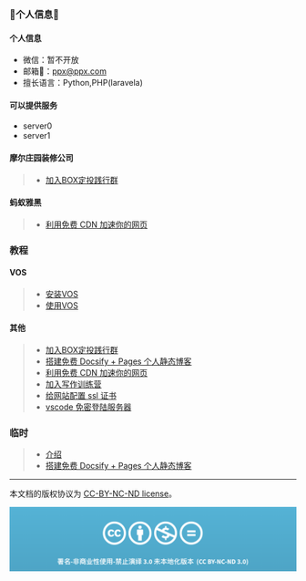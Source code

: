 
### 👋个人信息👋


#### 个人信息
- 微信：暂不开放
- 邮箱📮：ppx@ppx.com
- 擅长语言：Python,PHP(laravela)


#### 可以提供服务
- server0
- server1


#### 摩尔庄园装修公司
> * [加入BOX定投践行群](jian-xing-qun/README.md)

#### 蚂蚁雅黑
> * [利用免费 CDN 加速你的网页](speedup-web/speedup-web.md)


### 教程

#### VOS

> * [安装VOS](markdown_note/md_voip/vos_install.md)
> * [使用VOS](markdown_note/md_voip/vos_use.md)

#### 其他

> * [加入BOX定投践行群](jian-xing-qun/README.md)
> * [搭建免费 Docsify + Pages 个人静态博客](new-blog/README.md)
> * [利用免费 CDN 加速你的网页](speedup-web/speedup-web.md)
> * [加入写作训练营](write-camp/README.md)
> * [给网站配置 ssl 证书](ssl-ngnix/README.md)
> * [vscode 免密登陆服务器](vscode-ssh/vscode-ssh.md)

### 临时

> * [介绍](md_test/jie-shao.md)
> * [搭建免费 Docsify + Pages 个人静态博客](new-blog/README.md)






-----

本文档的版权协议为 [CC-BY-NC-ND license](https://creativecommons.org/licenses/by-nc-nd/3.0/deed.zh)。

![CC-BY-NC-ND](images/CC-BY-NC-ND.png?raw=true)
